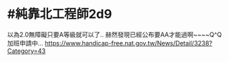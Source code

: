# #純靠北工程師2d9


以為2.0無障礙只要A等級就可以了..
赫然發現已經公布要AA才能過啊~~~~Q^Q
加班申請中...
https://www.handicap-free.nat.gov.tw/News/Detail/3238?Category=43
